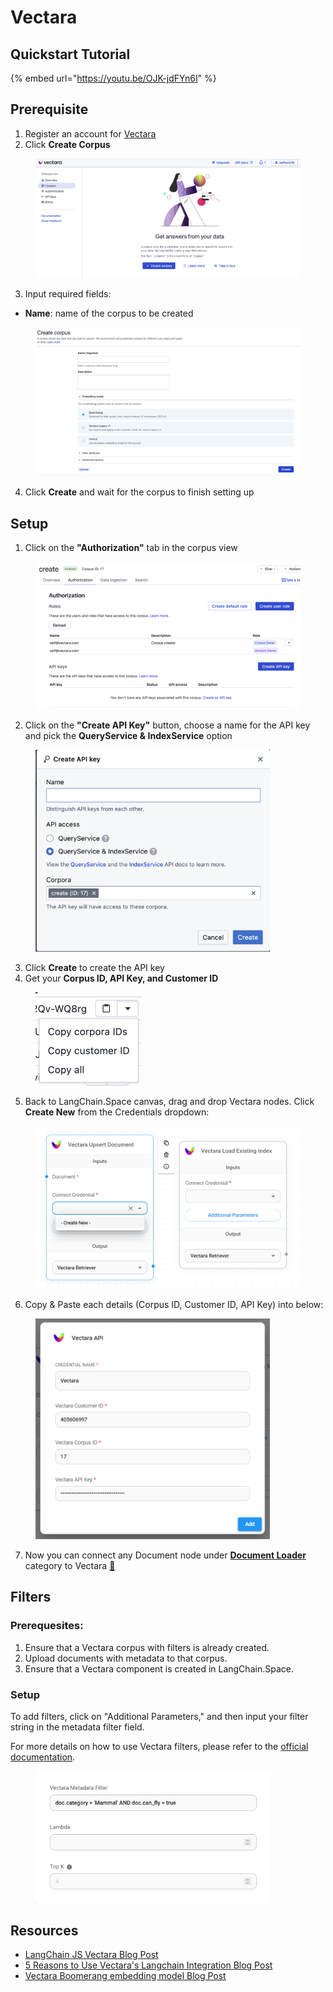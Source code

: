 # Vectara

## Quickstart Tutorial

{% embed url="https://youtu.be/OJK-jdFYn6I" %}

## Prerequisite

1. Register an account for [Vectara](https://vectara.com/integrations/flowise)
2. Click **Create Corpus**

<figure><img src="../.gitbook/assets/vectara/1.png" alt=""><figcaption></figcaption></figure>

3. Input required fields:

* **Name**: name of the corpus to be created

<figure><img src="../.gitbook/assets/vectara/2.png" alt="" width="563"><figcaption></figcaption></figure>

4. Click **Create** and wait for the corpus to finish setting up

## Setup

1. Click on the **"Authorization"** tab in the corpus view

<figure><img src="../.gitbook/assets/vectara/3.png" alt=""><figcaption></figcaption></figure>

2. Click on the **"Create API Key"** button, choose a name for the API key and pick the **QueryService & IndexService** option

<figure><img src="../.gitbook/assets/vectara/4.png" alt="" width="375"><figcaption></figcaption></figure>

3. Click **Create** to create the API key
4. Get your **Corpus ID, API Key, and Customer ID**

<figure><img src="../.gitbook/assets/vectara/5.png" alt="" width="170"><figcaption></figcaption></figure>

5. Back to LangChain.Space canvas, drag and drop Vectara nodes. Click **Create New** from the Credentials dropdown:

<figure><img src="../.gitbook/assets/vectara/6.png" alt="" width="563"><figcaption></figcaption></figure>

6. Copy & Paste each details (Corpus ID, Customer ID, API Key) into below:

<figure><img src="../.gitbook/assets/vectara/7 (1).png" alt="" width="375"><figcaption></figcaption></figure>

7. Now you can connect any Document node under [**Document Loader**](../document-loaders/) category to Vectara [🎉](https://emojipedia.org/party-popper/)

## Filters

### Prerequesites:

1. Ensure that a Vectara corpus with filters is already created.
2. Upload documents with metadata to that corpus.
3. Ensure that a Vectara component is created in LangChain.Space.

### Setup

To add filters, click on "Additional Parameters," and then input your filter string in the metadata filter field.

For more details on how to use Vectara filters, please refer to the [official documentation](https://docs.vectara.com/docs/common-use-cases/filtering-by-metadata/filter-overview).

<figure><img src="../.gitbook/assets/vectara/8.png" alt="" width="375"><figcaption></figcaption></figure>

## Resources

* [LangChain JS Vectara Blog Post](https://blog.langchain.dev/langchain-vectara-better-together/)
* [5 Reasons to Use Vectara's Langchain Integration Blog Post](https://vectara.com/5-reasons-to-use-vectaras-langchain-integration/)
* [Vectara Boomerang embedding model Blog Post](https://vectara.com/introducing-boomerang-vectaras-new-and-improved-retrieval-model/)
